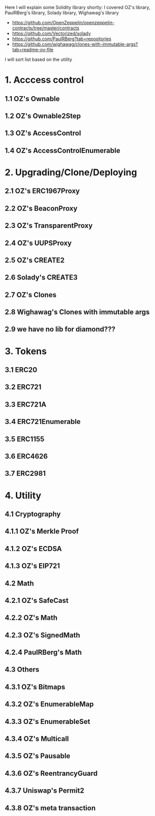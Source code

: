 Here I will explain some Solidity library shortly:
I covered OZ's library, PaulRBerg's library, Solady library, Wighawag's library

- https://github.com/OpenZeppelin/openzeppelin-contracts/tree/master/contracts
- https://github.com/Vectorized/solady
- https://github.com/PaulRBerg?tab=repositories
- https://github.com/wighawag/clones-with-immutable-args?tab=readme-ov-file

I will sort list based on the utility

# 1. Acccess control
## 1.1 OZ's Ownable
## 1.2 OZ's Ownable2Step
## 1.3 OZ's AccessControl
## 1.4 OZ's AccessControlEnumerable

# 2. Upgrading/Clone/Deploying
## 2.1 OZ's ERC1967Proxy
## 2.2 OZ's BeaconProxy
## 2.3 OZ's TransparentProxy
## 2.4 OZ's UUPSProxy
## 2.5 OZ's CREATE2
## 2.6 Solady's CREATE3
## 2.7 OZ's Clones
## 2.8 Wighawag's Clones with immutable args
## 2.9 we have no lib for diamond???

# 3. Tokens
## 3.1 ERC20
## 3.2 ERC721
## 3.3 ERC721A
## 3.4 ERC721Enumerable
## 3.5 ERC1155
## 3.6 ERC4626
## 3.7 ERC2981

# 4. Utility
## 4.1 Cryptography
## 4.1.1 OZ's Merkle Proof
## 4.1.2 OZ's ECDSA
## 4.1.3 OZ's EIP721


## 4.2 Math
## 4.2.1 OZ's SafeCast
## 4.2.2 OZ's Math
## 4.2.3 OZ's SignedMath
## 4.2.4 PaulRBerg's Math

## 4.3 Others
## 4.3.1 OZ's Bitmaps
## 4.3.2 OZ's EnumerableMap
## 4.3.3 OZ's EnumerableSet
## 4.3.4 OZ's Multicall
## 4.3.5 OZ's Pausable
## 4.3.6 OZ's ReentrancyGuard
## 4.3.7 Uniswap's Permit2

## 4.3.8 OZ's meta transaction


